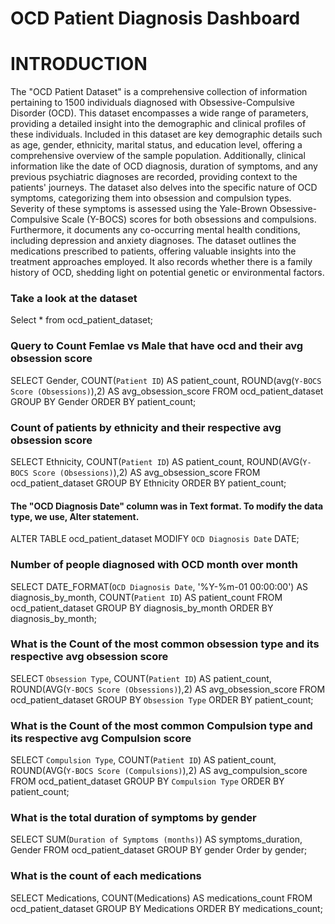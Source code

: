 # OCD Patient Diagnosis Dashboard 
# INTRODUCTION
The "OCD Patient Dataset" is a comprehensive collection of information pertaining to 1500 individuals diagnosed with Obsessive-Compulsive Disorder (OCD). This dataset encompasses a wide range of parameters, providing a detailed insight into the demographic and clinical profiles of these individuals.
Included in this dataset are key demographic details such as age, gender, ethnicity, marital status, and education level, offering a comprehensive overview of the sample population. Additionally, clinical information like the date of OCD diagnosis, duration of symptoms, and any previous psychiatric diagnoses are recorded, providing context to the patients' journeys.
The dataset also delves into the specific nature of OCD symptoms, categorizing them into obsession and compulsion types. Severity of these symptoms is assessed using the Yale-Brown Obsessive-Compulsive Scale (Y-BOCS) scores for both obsessions and compulsions. Furthermore, it documents any co-occurring mental health conditions, including depression and anxiety diagnoses.
The dataset outlines the medications prescribed to patients, offering valuable insights into the treatment approaches employed. It also records whether there is a family history of OCD, shedding light on potential genetic or environmental factors.

###  Take a look at the dataset 

Select * from ocd_patient_dataset;

### Query to Count Femlae vs Male that have ocd and their avg obsession score

SELECT 
    Gender,
    COUNT(`Patient ID`) AS patient_count,
    ROUND(avg(`Y-BOCS Score (Obsessions)`),2) AS avg_obsession_score
FROM
    ocd_patient_dataset
GROUP BY Gender
ORDER BY patient_count;

### Count of patients by ethnicity and their respective avg obsession score

SELECT
    Ethnicity,
    COUNT(`Patient ID`) AS patient_count,
    ROUND(AVG(`Y-BOCS Score (Obsessions)`),2) AS avg_obsession_score
FROM 
    ocd_patient_dataset
GROUP BY 
    Ethnicity
ORDER BY 
    patient_count;

#### The "OCD Diagnosis Date" column was in Text format. To modify the data type, we use, Alter statement.

ALTER TABLE ocd_patient_dataset 
MODIFY `OCD Diagnosis Date` DATE;

### Number of people diagnosed with OCD month over month

SELECT
     DATE_FORMAT(`OCD Diagnosis Date`, '%Y-%m-01 00:00:00') AS diagnosis_by_month,
     COUNT(`Patient ID`) AS patient_count
FROM
     ocd_patient_dataset
GROUP BY diagnosis_by_month
ORDER BY diagnosis_by_month;

### What is the Count of the most common obsession type and its respective avg obsession score

SELECT
    `Obsession Type`,
    COUNT(`Patient ID`) AS patient_count,
    ROUND(AVG(`Y-BOCS Score (Obsessions)`),2) AS avg_obsession_score
FROM
    ocd_patient_dataset
GROUP BY 
    `Obsession Type`
ORDER BY 
    patient_count;

### What is the Count of the most common Compulsion type and its respective avg Compulsion score

SELECT
     `Compulsion Type`,
     COUNT(`Patient ID`) AS patient_count,
     ROUND(AVG(`Y-BOCS Score (Compulsions)`),2) AS avg_compulsion_score
FROM
    ocd_patient_dataset
GROUP BY
    `Compulsion Type`
ORDER BY 
     patient_count;

### What is the total duration of symptoms by gender

SELECT
       SUM(`Duration of Symptoms (months)`) AS symptoms_duration,
       Gender
FROM
       ocd_patient_dataset
GROUP BY gender
Order by gender;

### What is the count of each medications

SELECT 
    Medications,
    COUNT(Medications) AS medications_count
FROM
    ocd_patient_dataset
GROUP BY Medications
ORDER BY medications_count;



